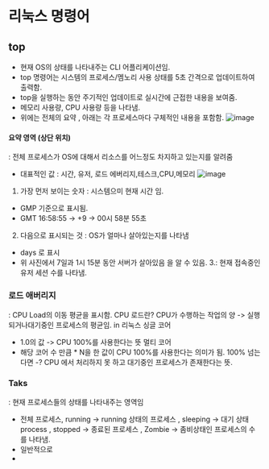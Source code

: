 # 리눅스 명령어

## top
* 현재 OS의 상태를 나타내주는 CLI 어플리케이션임.
* top 명령어는 시스템의 프로세스/멤노리 사용 상태를 5초 간격으로 업데이트하여 출력함.
* top을 실행하는 동안 주기적인 업데이트로 실시간에 근접한 내용을 보여줌.
* 메모리 사용량, CPU 사용량 등을 나타냄.
* 위에는 전체의 요약 , 아래는 각 프로세스마다 구체적인 내용을 포함함.
 ![image](https://github.com/tmdqlsdl/20233163/assets/133830068/240b9d53-4126-46da-8066-f026d850af1b)


#### 요약 영역 (상단 위치)
: 전체 프로세스가 OS에 대해서 리소스를 어느정도 차지하고 있는지를 알려줌
- 대표적인 값 : 시간, 유저, 로드 에버리지,테스크,CPU,메모리
![image](https://github.com/tmdqlsdl/20233163/assets/133830068/0b9d2821-c5fd-46c3-a4a3-f85f72134496)  
1. 가장 먼저 보이는 숫자 : 시스템으미 현재 시간 임. 
 * GMP 기준으로 표시됨.
 * GMT 16:58:55 -> +9 -> 00시 58분 55초 
2. 다음으로 표시되는 것 : OS가 얼마나 살아있는지를 나타냄
 * days 로 표시
 * 위 사진에서 7일과 1시 15분 동안 서버가 살아있음 을 알 수 있음.
3.: 현재 접속중인 유저 세션 수를 나타냄.

### 로드 애버리지
: CPU Load의 이동 평균을 표시함.
CPU 로드란? CPU가 수행하는 작업의 양 -> 실행되거나대기중인 프로세스의 평균임. in 리눅스
싱글 코어 
* 1.0의 값 -> CPU 100%를 사용한다는 뜻
멀티 코어
* 해당 코어 수 만큼 * N을 한 값이 CPU 100%를 사용한다는 의미가 됨.
100% 넘는다면 -? CPU 에서 처리하지 못 하고 대기중인 프로세스가 존재한다는 뜻.

### Taks
: 현재 프로세스들의 상태를 나타내주는 영역임
  - 전체 프로세스, running -> running 상태의 프로세스 , sleeping -> 대기 상태 process , stopped -> 종료된 프로세스 , Zombie -> 좀비상태인 프로세스의 수  를 나타냄.
  - 일반적으로 
  - 





